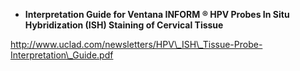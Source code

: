 * **Interpretation Guide for Ventana INFORM ® HPV Probes In Situ Hybridization \(ISH\) Staining of Cervical Tissue**

http://www.uclad.com/newsletters/HPV\_ISH\_Tissue-Probe-Interpretation\_Guide.pdf



